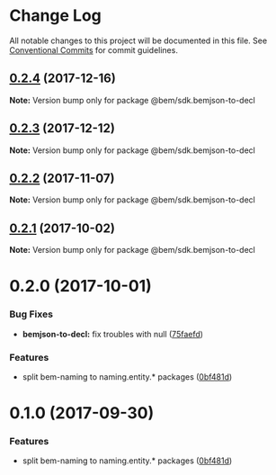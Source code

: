 # Change Log

All notable changes to this project will be documented in this file.
See [Conventional Commits](https://conventionalcommits.org) for commit guidelines.

<a name="0.2.4"></a>
## [0.2.4](https://github.com/bem/bem-sdk/compare/@bem/sdk.bemjson-to-decl@0.2.3...@bem/sdk.bemjson-to-decl@0.2.4) (2017-12-16)




**Note:** Version bump only for package @bem/sdk.bemjson-to-decl

<a name="0.2.3"></a>
## [0.2.3](https://github.com/bem/bem-sdk/compare/@bem/sdk.bemjson-to-decl@0.2.2...@bem/sdk.bemjson-to-decl@0.2.3) (2017-12-12)




**Note:** Version bump only for package @bem/sdk.bemjson-to-decl

<a name="0.2.2"></a>
## [0.2.2](https://github.com/bem/bem-sdk/compare/@bem/sdk.bemjson-to-decl@0.2.0...@bem/sdk.bemjson-to-decl@0.2.2) (2017-11-07)




**Note:** Version bump only for package @bem/sdk.bemjson-to-decl

<a name="0.2.1"></a>
## [0.2.1](https://github.com/bem/bem-sdk/compare/@bem/sdk.bemjson-to-decl@0.2.0...@bem/sdk.bemjson-to-decl@0.2.1) (2017-10-02)




**Note:** Version bump only for package @bem/sdk.bemjson-to-decl

<a name="0.2.0"></a>
# 0.2.0 (2017-10-01)


### Bug Fixes

* **bemjson-to-decl:** fix troubles with null ([75faefd](https://github.com/bem/bem-sdk/commit/75faefd))


### Features

* split bem-naming to naming.entity.* packages ([0bf481d](https://github.com/bem/bem-sdk/commit/0bf481d))




<a name="0.1.0"></a>
# 0.1.0 (2017-09-30)


### Features

* split bem-naming to naming.entity.* packages ([0bf481d](https://github.com/bem/bem-sdk/commit/0bf481d))

